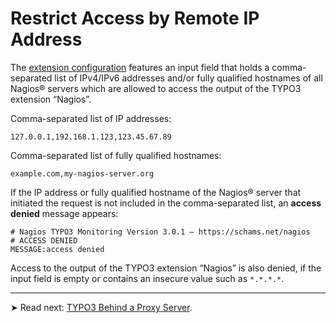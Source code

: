 # Restrict Access by Remote IP Address

The [extension configuration](../../AdministrationAndConfiguration/Configuration/Index.md) features an input field that holds a comma-separated list of IPv4/IPv6 addresses and/or fully qualified hostnames of all Nagios® servers which are allowed to access the output of the TYPO3 extension “Nagios”.

Comma-separated list of IP addresses:

```text
127.0.0.1,192.168.1.123,123.45.67.89
```

Comma-separated list of fully qualified hostnames:

```text
example.com,my-nagios-server.org
```

If the IP address or fully qualified hostname of the Nagios® server that initiated the request is not included in the comma-separated list, an **access denied** message appears:

```text
# Nagios TYPO3 Monitoring Version 3.0.1 – https://schams.net/nagios
# ACCESS DENIED
MESSAGE:access denied
```

Access to the output of the  TYPO3 extension “Nagios” is also denied, if the input field is empty or contains an insecure value such as `*.*.*.*`.

---

➤ Read next: [TYPO3 Behind a Proxy Server](../Typo3BehindAProxyServer/Index.md).

